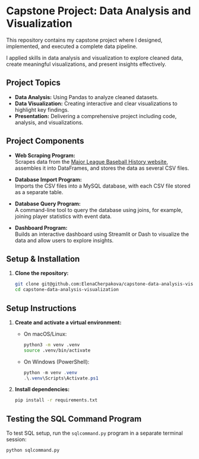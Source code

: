 # Capstone Project: Data Analysis and Visualization

This repository contains my capstone project where I designed, implemented, and executed a complete data pipeline.

I applied skills in data analysis and visualization to explore cleaned data, create meaningful visualizations, and present insights effectively.

## Project Topics

- **Data Analysis:** Using Pandas to analyze cleaned datasets.  
- **Data Visualization:** Creating interactive and clear visualizations to highlight key findings.  
- **Presentation:** Delivering a comprehensive project including code, analysis, and visualizations.

## Project Components

- **Web Scraping Program:**  
  Scrapes data from the [Major League Baseball History website](https://www.baseball-almanac.com/yearmenu.shtml), assembles it into DataFrames, and stores the data as several CSV files.  

- **Database Import Program:**  
  Imports the CSV files into a MySQL database, with each CSV file stored as a separate table.

- **Database Query Program:**  
  A command-line tool to query the database using joins, for example, joining player statistics with event data.

- **Dashboard Program:**  
  Builds an interactive dashboard using Streamlit or Dash to visualize the data and allow users to explore insights.

## Setup & Installation

1. **Clone the repository:**

   ```bash
   git clone git@github.com:ElenaCherpakova/capstone-data-analysis-visualization.git
   cd capstone-data-analysis-visualization

## Setup Instructions

1. **Create and activate a virtual environment:**

   - On macOS/Linux:

     ```bash
     python3 -m venv .venv
     source .venv/bin/activate
     ```

   - On Windows (PowerShell):

     ```powershell
     python -m venv .venv
     .\.venv\Scripts\Activate.ps1
     ```

2. **Install dependencies:**

   ```bash
   pip install -r requirements.txt


## Testing the SQL Command Program

To test SQL setup, run the `sqlcommand.py` program in a separate terminal session:

```bash
python sqlcommand.py